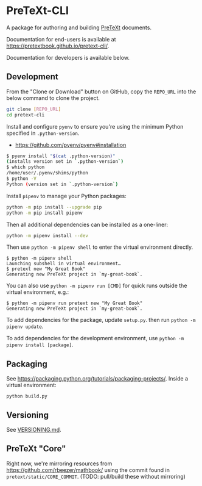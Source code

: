 # PreTeXt-CLI

A package for authoring and building [PreTeXt](https://pretextbook.org) documents.

Documentation for end-users is available at 
<https://pretextbook.github.io/pretext-cli/>.

Documentation for developers is available below.

## Development

From the "Clone or Download" button on GitHub, copy the `REPO_URL` into the below command to clone the project.

```bash
git clone [REPO_URL]
cd pretext-cli
```

Install and configure `pyenv` to ensure you're using the minimum Python
specified in `.python-version`.

- https://github.com/pyenv/pyenv#installation

```bash
$ pyenv install "$(cat .python-version)"
(installs version set in `.python-version`)
$ which python
/home/user/.pyenv/shims/python
$ python -V
Python (version set in `.python-version`)
```

Install `pipenv` to manage your Python packages:

```bash
python -m pip install --upgrade pip
python -m pip install pipenv
```

Then all additional dependencies can be installed as a one-liner:

```bash
python -m pipenv install --dev
```

Then use `python -m pipenv shell` to enter the virtual environment directly.

```
$ python -m pipenv shell
Launching subshell in virtual environment…
$ pretext new "My Great Book"
Generating new PreTeXt project in `my-great-book`.
```

You can also use `python -m pipenv run [CMD]` for quick runs outside the virtual
environment, e.g.:

```
$ python -m pipenv run pretext new "My Great Book"
Generating new PreTeXt project in `my-great-book`.
```

To add dependencies for the package, update `setup.py`. then run `python -m pipenv update`.

To add dependencies for the development environment, use `python -m pipenv install [package]`.

## Packaging

See <https://packaging.python.org/tutorials/packaging-projects/>.
Inside a virtual environment:

```
python build.py
```

## Versioning

See [VERSIONING.md](VERSIONING.md).

## PreTeXt "Core"

Right now, we're mirroring resources from
<https://github.com/rbeezer/mathbook/> using the commit
found in `pretext/static/CORE_COMMIT`.
(TODO: pull/build these without mirroring)
<div align='right'></div>